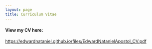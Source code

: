 ```yaml
---
layout: page
title: Curriculum Vitae
---
```


#### View my CV here:  

<a href="https://edwardnataniel.github.io/files/EdwardNatanielApostol_CV.pdf">https://edwardnataniel.github.io/files/EdwardNatanielApostol_CV.pdf</a>
